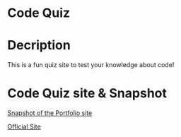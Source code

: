# Code Quiz

# Decription
This is a fun quiz site to test your knowledge about code!

# Code Quiz site & Snapshot

[Snapshot of the Portfolio site](https://github.com/RRHunterH/code-quiz/assets/102266063/4413d2c3-1bff-4a2a-b132-ad42ee764eab)

[Official Site](https://rrhunterh.github.io/code-quiz)